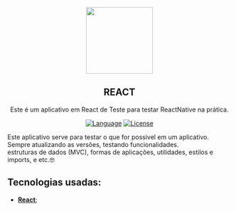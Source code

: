 <p align="center"><a href="#" target="_blank"><img src="https://getteli.github.io/Getteli/resources/midia/react.png" width="150px"></a></p>

<h2 align="center">
    <b>REACT</b>
</h2>

<p align="center">Este é um aplicativo em React de Teste para testar ReactNative na prática.</p>

<p align="center">
    <a href="#"><img src="https://img.shields.io/badge/language-React-%237175aa" alt="Language"></a>
    <a href="#"><img src="https://img.shields.io/badge/license-MIT-green" alt="License"></a>
</p>

<p>
    Este aplicativo serve para testar o que for possivel em um aplicativo. Sempre atualizando as versões, testando funcionalidades.<br>
    estruturas de dados (MVC), formas de aplicações, utilidades, estilos e imports, e etc.🤓
</p>

## Tecnologias usadas:
- **[React](https://react.dev/)**;